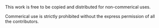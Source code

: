 This work is free to be copied and distributed for non-commerical uses.

Commerical use is strictly prohibited without the express permission of all the contributors.
